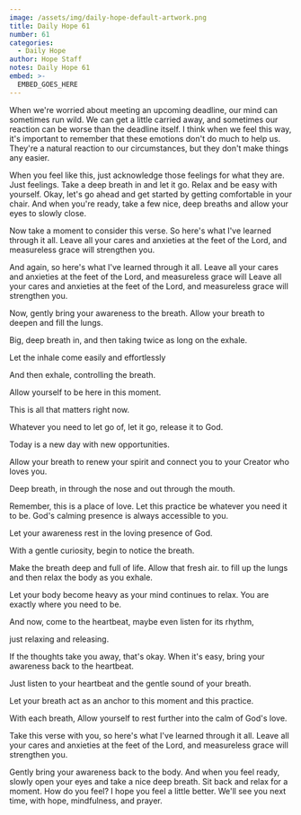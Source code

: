 ```yaml
---
image: /assets/img/daily-hope-default-artwork.png
title: Daily Hope 61
number: 61
categories:
  - Daily Hope
author: Hope Staff
notes: Daily Hope 61
embed: >-
  EMBED_GOES_HERE
---
```

When we're worried about meeting an upcoming deadline, our mind can sometimes run wild. We can get a little carried away, and sometimes our reaction can be worse than the deadline itself. I think when we feel this way, it's important to remember that these emotions don't do much to help us. They're a natural reaction to our circumstances, but they don't make things any easier.

When you feel like this, just acknowledge those feelings for what they are. Just feelings. Take a deep breath in and let it go. Relax and be easy with yourself. Okay, let's go ahead and get started by getting comfortable in your chair. And when you're ready, take a few nice, deep breaths and allow your eyes to slowly close.

Now take a moment to consider this verse. So here's what I've learned through it all. Leave all your cares and anxieties at the feet of the Lord, and measureless grace will strengthen you.

And again, so here's what I've learned through it all. Leave all your cares and anxieties at the feet of the Lord, and measureless grace will Leave all your cares and anxieties at the feet of the Lord, and measureless grace will strengthen you.

Now, gently bring your awareness to the breath. Allow your breath to deepen and fill the lungs.

Big, deep breath in, and then taking twice as long on the exhale.

Let the inhale come easily and effortlessly

And then exhale, controlling the breath.

Allow yourself to be here in this moment.

This is all that matters right now.

Whatever you need to let go of, let it go, release it to God.

Today is a new day with new opportunities.

Allow your breath to renew your spirit and connect you to your Creator who loves you.

Deep breath, in through the nose and out through the mouth.

Remember, this is a place of love. Let this practice be whatever you need it to be. God's calming presence is always accessible to you.

Let your awareness rest in the loving presence of God.

With a gentle curiosity, begin to notice the breath.

Make the breath deep and full of life. Allow that fresh air. to fill up the lungs and then relax the body as you exhale.

Let your body become heavy as your mind continues to relax. You are exactly where you need to be.

And now, come to the heartbeat, maybe even listen for its rhythm,

just relaxing and releasing.

If the thoughts take you away, that's okay. When it's easy, bring your awareness back to the heartbeat.

Just listen to your heartbeat and the gentle sound of your breath.

Let your breath act as an anchor to this moment and this practice.

With each breath, Allow yourself to rest further into the calm of God's love.

Take this verse with you, so here's what I've learned through it all. Leave all your cares and anxieties at the feet of the Lord, and measureless grace will strengthen you.

Gently bring your awareness back to the body. And when you feel ready, slowly open your eyes and take a nice deep breath. Sit back and relax for a moment. How do you feel? I hope you feel a little better. We'll see you next time, with hope, mindfulness, and prayer.

